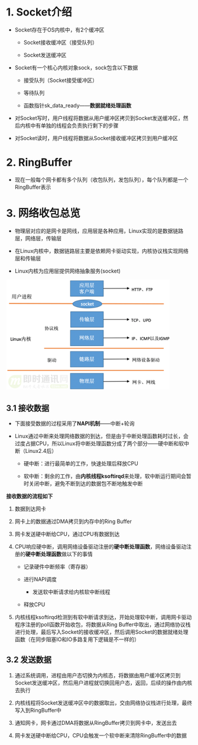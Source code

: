 # 1. Socket介绍

* Socket存在于OS内核中，有2个缓冲区
  
  * Socket接收缓冲区（接受队列）
  
  * Socket发送缓冲区

* Socket有一个核心内核对象sock，sock包含以下数据
  
  * 接受队列（Socket接受缓冲区）
  
  * 等待队列
  
  * 函数指针sk_data_ready——**数据就绪处理函数**

* 对Socket写时，用户线程将数据从用户缓冲区拷贝到Socket发送缓冲区，然后内核中有单独的线程会负责执行剩下的步骤

* 对Socket读时，用户线程将数据从Socket接收缓冲区拷贝到用户缓冲区

# 2. RingBuffer

* 现在一般每个网卡都有多个队列（收包队列，发包队列），每个队列都是一个RingBuffer表示

# 3. 网络收包总览

* 物理层对应的是网卡是网线，应用层是各种应用，Linux实现的是数据链路层，网络层，传输层

* 在Linux内核中，数据链路层主要是依赖网卡驱动实现，内核协议栈实现网络层和传输层

* Linux内核为应用层提供网络抽象服务(socket)

<img title="" src="../p/61.png" alt="" width="442" data-align="center">

## 3.1 接收数据

* 下面接受数据的过程采用了**NAPI机制**——中断+轮询

* Linux通过中断来处理网络数据的到达，但是由于中断处理函数耗时过长，会过度占据CPU，所以Linux将中断处理函数分成了两个部分——硬中断和软中断（Linux2.4后）
  
  * 硬中断：进行最简单的工作，快速处理后释放CPU
  
  * 软中断：剩余的工作，由**内核线程ksoftirqd**来处理，软中断运行期间会暂时关闭中断，避免不断到达的数据包不断地触发中断

**接收数据的流程如下**

1. 数据到达网卡

2. 网卡上的数据通过DMA拷贝到内存中的Ring Buffer

3. 网卡发送硬中断给CPU，通过CPU有数据到达

4. CPU响应硬中断，调用网络设备驱动注册的**硬中断处理函数**，网络设备驱动注册的**硬中断处理函数**做以下的事情
   
   * 记录硬件中断频率（寄存器）
   
   * 进行NAPI调度
     
     * 发送软中断请求给内核软中断线程
   
   * 释放CPU

5. 内核线程ksoftirqd检测到有软中断请求到达，开始处理软中断，调用网卡驱动程序注册的poll函数开始收包，将数据从Ring Buffer中取出，通过网络协议栈进行处理，最后写入Socket的接收缓冲区，然后调用Socket的数据就绪处理函数（在同步阻塞IO和IO多路复用下逻辑是不一样的）

## 3.2 发送数据

1. 通过系统调用，进程由用户态切换为内核态，将数据由用户缓冲区拷贝到Socket发送缓冲区，然后用户进程就切换回用户态，返回，后续的操作由内核去执行

2. 内核线程将Socket发送缓冲区中的数据取出，交由网络协议栈进行处理，最终写入到RingBuffer中

3. 通知网卡，网卡通过DMA将数据从RingBuffer拷贝到网卡中，发送出去

4. 网卡发送硬中断给CPU，CPU会触发一个软中断来清除RingBuffer中的数据
